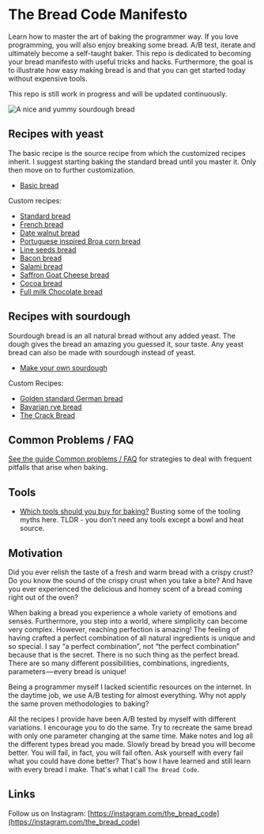 # The Bread Code Manifesto

Learn how to master the art of baking the programmer way. If you love programming, you will also enjoy breaking some bread. A/B test, iterate and ultimately become a self-taught baker. This repo is dedicated to becoming your bread manifesto with useful tricks and hacks. Furthermore, the goal is to illustrate how easy making bread is and that you can get started today without expensive tools.

This repo is still work in progress and will be updated continuously.

![A nice and yummy sourdough bread](https://i.imgur.com/KiFiGbc.jpg)

## Recipes with yeast

The basic recipe is the source recipe from which the customized recipes inherit. I suggest starting baking the standard bread until you master it. Only then move on to further customization.

* [Basic bread](basics/basic-dough.md)

Custom recipes:

* [Standard bread](recipes/standard-bread.md)
* [French bread](recipes/french-bread.md)
* [Date walnut bread](recipes/date-walnut-bread.md)
* [Portuguese inspired Broa corn bread](recipes/portuguese-broa-corn-bread.md)
* [Line seeds bread](recipes/lineseeds-bread.md)
* [Bacon bread](recipes/bacon-bread.md)
* [Salami bread](recipes/salami-bread.md)
* [Saffron Goat Cheese bread](recipes/safron-goat-cheese.md)
* [Cocoa bread](recipes/cocoa-bread.md)
* [Full milk Chocolate bread](recipes/fullmilk-chocolotate-bread.md)

## Recipes with sourdough

Sourdough bread is an all natural bread without any added yeast. The dough gives the bread an amazing you guessed it, sour taste. Any yeast bread can also be made with sourdough instead of yeast.

* [Make your own sourdough](basics/sourdough.md)

Custom Recipes:

* [Golden standard German bread](recipes/golden-standard-german-bread.md)
* [Bavarian rye bread](recipes/bavarian-rye-bread.md)
* [The Crack Bread](recipes/crack-bread-tomato-water.md)

## Common Problems / FAQ

[See the guide Common problems / FAQ](basics/common-problems-faq.md) for strategies to deal with frequent pitfalls that arise when baking.

## Tools

* [Which tools should you buy for baking?](basics/tools.md) Busting some of the tooling myths here. TLDR - you don't need any tools except a bowl and heat source.

## Motivation

Did you ever relish the taste of a fresh and warm bread with a crispy crust? Do you know the sound of the crispy crust when you take a bite? And have you ever experienced the delicious and homey scent of a bread coming right out of the oven?

When baking a bread you experience a whole variety of emotions and senses. Furthermore, you step into a world, where simplicity can become very complex. However, reaching perfection is amazing! The feeling of having crafted a perfect combination of all natural ingredients is unique and so special. I say “a perfect combination”, not “the perfect combination” because that is the secret. There is no such thing as the perfect bread. There are so many different possibilities, combinations, ingredients, parameters — every bread is unique!

Being a programmer myself I lacked scientific resources on the internet. In the daytime job, we use A/B testing for almost everything. Why not apply the same proven methodologies to baking?

All the recipes I provide have been A/B tested by myself with different variations. I encourage you to do the same. Try to recreate the same bread with only one parameter changing at the same time. Make notes and log all the different types bread you made. Slowly bread by bread you will become better. You will fail, in fact, you will fail often. Ask yourself with every fail what you could have done better? That's how I have learned and still learn with every bread I make. That's what I call `The Bread Code`.

## Links

Follow us on Instagram: [https://instagram.com/the_bread_code](https://instagram.com/the_bread_code)
